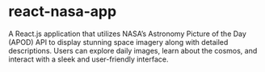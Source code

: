# react-nasa-app
A React.js application that utilizes NASA’s Astronomy Picture of the Day (APOD) API to display stunning space imagery along with detailed descriptions. Users can explore daily images, learn about the cosmos, and interact with a sleek and user-friendly interface.
